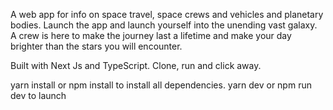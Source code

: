 A web app for info on space travel, space crews and vehicles and planetary bodies. Launch the app and launch yourself into the unending vast galaxy. A crew is here to make the journey last a lifetime and make your day brighter than the stars you will encounter.

Built with Next Js and TypeScript. Clone, run and click away.

yarn install or npm install to install all dependencies.
yarn dev or npm run dev to launch
